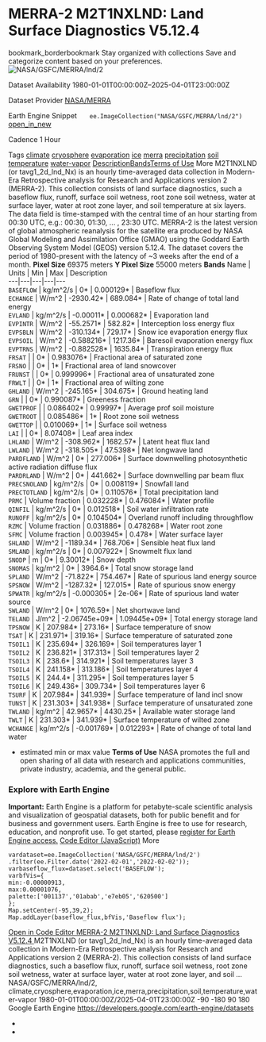  
#  MERRA-2 M2T1NXLND: Land Surface Diagnostics V5.12.4 
bookmark_borderbookmark Stay organized with collections  Save and categorize content based on your preferences.
![NASA/GSFC/MERRA/lnd/2](https://developers.google.com/earth-engine/datasets/images/NASA/NASA_GSFC_MERRA_lnd_2_sample.png) 

Dataset Availability
    1980-01-01T00:00:00Z–2025-04-01T23:00:00Z 

Dataset Provider
     [ NASA/MERRA ](https://gmao.gsfc.nasa.gov/reanalysis/MERRA-2/) 

Earth Engine Snippet
     `    ee.ImageCollection("NASA/GSFC/MERRA/lnd/2")   ` [ open_in_new ](https://code.earthengine.google.com/?scriptPath=Examples:Datasets/NASA/NASA_GSFC_MERRA_lnd_2) 

Cadence
    1 Hour 

Tags
     [climate](https://developers.google.com/earth-engine/datasets/tags/climate) [cryosphere](https://developers.google.com/earth-engine/datasets/tags/cryosphere) [evaporation](https://developers.google.com/earth-engine/datasets/tags/evaporation) [ice](https://developers.google.com/earth-engine/datasets/tags/ice) [merra](https://developers.google.com/earth-engine/datasets/tags/merra) [precipitation](https://developers.google.com/earth-engine/datasets/tags/precipitation) [soil](https://developers.google.com/earth-engine/datasets/tags/soil) [temperature](https://developers.google.com/earth-engine/datasets/tags/temperature) [water-vapor](https://developers.google.com/earth-engine/datasets/tags/water-vapor)
[Description](https://developers.google.com/earth-engine/datasets/catalog/NASA_GSFC_MERRA_lnd_2#description)[Bands](https://developers.google.com/earth-engine/datasets/catalog/NASA_GSFC_MERRA_lnd_2#bands)[Terms of Use](https://developers.google.com/earth-engine/datasets/catalog/NASA_GSFC_MERRA_lnd_2#terms-of-use) More
M2T1NXLND (or tavg1_2d_lnd_Nx) is an hourly time-averaged data collection in Modern-Era Retrospective analysis for Research and Applications version 2 (MERRA-2). This collection consists of land surface diagnostics, such a baseflow flux, runoff, surface soil wetness, root zone soil wetness, water at surface layer, water at root zone layer, and soil temperature at six layers. The data field is time-stamped with the central time of an hour starting from 00:30 UTC, e.g.: 00:30, 01:30, ... , 23:30 UTC.
MERRA-2 is the latest version of global atmospheric reanalysis for the satellite era produced by NASA Global Modeling and Assimilation Office (GMAO) using the Goddard Earth Observing System Model (GEOS) version 5.12.4. The dataset covers the period of 1980-present with the latency of ~3 weeks after the end of a month.
**Pixel Size** 69375 meters 
**Y Pixel Size** 55000 meters 
**Bands**
Name | Units | Min | Max | Description  
---|---|---|---|---  
`BASEFLOW` | kg/m^2/s |  0*  |  0.000129*  | Baseflow flux  
`ECHANGE` | W/m^2 |  -2930.42*  |  689.084*  | Rate of change of total land energy  
`EVLAND` | kg/m^2/s |  -0.00011*  |  0.000682*  | Evaporation land  
`EVPINTR` | W/m^2 |  -55.2571*  |  582.82*  | Interception loss energy flux  
`EVPSBLN` | W/m^2 |  -310.134*  |  729.17*  | Snow ice evaporation energy flux  
`EVPSOIL` | W/m^2 |  -0.588216*  |  1217.36*  | Baresoil evaporation energy flux  
`EVPTRNS` | W/m^2 |  -0.882528*  |  1635.84*  | Transpiration energy flux  
`FRSAT` |  |  0*  |  0.983076*  | Fractional area of saturated zone  
`FRSNO` |  |  0*  |  1*  | Fractional area of land snowcover  
`FRUNST` |  |  0*  |  0.999996*  | Fractional area of unsaturated zone  
`FRWLT` |  |  0*  |  1*  | Fractional area of wilting zone  
`GHLAND` | W/m^2 |  -245.165*  |  304.675*  | Ground heating land  
`GRN` |  |  0*  |  0.990087*  | Greeness fraction  
`GWETPROF` |  |  0.086402*  |  0.99997*  | Average prof soil moisture  
`GWETROOT` |  |  0.085486*  |  1*  | Root zone soil wetness  
`GWETTOP` |  |  0.010069*  |  1*  | Surface soil wetness  
`LAI` |  |  0*  |  8.07408*  | Leaf area index  
`LHLAND` | W/m^2 |  -308.962*  |  1682.57*  | Latent heat flux land  
`LWLAND` | W/m^2 |  -318.505*  |  47.5398*  | Net longwave land  
`PARDFLAND` | W/m^2 |  0*  |  277.006*  | Surface downwelling photosynthetic active radiation diffuse flux  
`PARDRLAND` | W/m^2 |  0*  |  441.662*  | Surface downwelling par beam flux  
`PRECSNOLAND` | kg/m^2/s |  0*  |  0.008119*  | Snowfall land  
`PRECTOTLAND` | kg/m^2/s |  0*  |  0.110576*  | Total precipitation land  
`PRMC` | Volume fraction |  0.032228*  |  0.476084*  | Water profile  
`QINFIL` | kg/m^2/s |  0*  |  0.012518*  | Soil water infiltration rate  
`RUNOFF` | kg/m^2/s |  0*  |  0.104504*  | Overland runoff including throughflow  
`RZMC` | Volume fraction |  0.031886*  |  0.478268*  | Water root zone  
`SFMC` | Volume fraction |  0.003945*  |  0.478*  | Water surface layer  
`SHLAND` | W/m^2 |  -1189.34*  |  768.706*  | Sensible heat flux land  
`SMLAND` | kg/m^2/s |  0*  |  0.007922*  | Snowmelt flux land  
`SNODP` | m |  0*  |  9.30012*  | Snow depth  
`SNOMAS` | kg/m^2 |  0*  |  3964.6*  | Total snow storage land  
`SPLAND` | W/m^2 |  -71.822*  |  754.467*  | Rate of spurious land energy source  
`SPSNOW` | W/m^2 |  -1287.32*  |  127.015*  | Rate of spurious snow energy  
`SPWATR` | kg/m^2/s |  -0.000305*  |  2e-06*  | Rate of spurious land water source  
`SWLAND` | W/m^2 |  0*  |  1076.59*  | Net shortwave land  
`TELAND` | J/m^2 |  -2.06745e+09*  |  1.09445e+09*  | Total energy storage land  
`TPSNOW` | K |  207.984*  |  273.16*  | Surface temperature of snow  
`TSAT` | K |  231.971*  |  319.16*  | Surface temperature of saturated zone  
`TSOIL1` | K |  235.694*  |  326.169*  | Soil temperatures layer 1  
`TSOIL2` | K |  236.821*  |  317.313*  | Soil temperatures layer 2  
`TSOIL3` | K |  238.6*  |  314.921*  | Soil temperatures layer 3  
`TSOIL4` | K |  241.158*  |  313.186*  | Soil temperatures layer 4  
`TSOIL5` | K |  244.4*  |  311.295*  | Soil temperatures layer 5  
`TSOIL6` | K |  249.436*  |  309.734*  | Soil temperatures layer 6  
`TSURF` | K |  207.984*  |  341.939*  | Surface temperature of land incl snow  
`TUNST` | K |  231.303*  |  341.938*  | Surface temperature of unsaturated zone  
`TWLAND` | kg/m^2 |  42.9657*  |  4430.25*  | Available water storage land  
`TWLT` | K |  231.303*  |  341.939*  | Surface temperature of wilted zone  
`WCHANGE` | kg/m^2/s |  -0.001769*  |  0.012293*  | Rate of change of total land water  
* estimated min or max value 
**Terms of Use**
NASA promotes the full and open sharing of all data with research and applications communities, private industry, academia, and the general public.
### Explore with Earth Engine
**Important:** Earth Engine is a platform for petabyte-scale scientific analysis and visualization of geospatial datasets, both for public benefit and for business and government users. Earth Engine is free to use for research, education, and nonprofit use. To get started, please [register for Earth Engine access.](https://console.cloud.google.com/earth-engine)
[Code Editor (JavaScript)](https://developers.google.com/earth-engine/datasets/catalog/NASA_GSFC_MERRA_lnd_2#code-editor-javascript-sample) More
```
vardataset=ee.ImageCollection('NASA/GSFC/MERRA/lnd/2')
.filter(ee.Filter.date('2022-02-01','2022-02-02'));
varbaseflow_flux=dataset.select('BASEFLOW');
varbfVis={
min:-0.00000913,
max:0.00001076,
palette:['001137','01abab','e7eb05','620500']
};
Map.setCenter(-95,39,2);
Map.addLayer(baseflow_flux,bfVis,'Baseflow flux');
```
[ Open in Code Editor ](https://code.earthengine.google.com/?scriptPath=Examples:Datasets/NASA/NASA_GSFC_MERRA_lnd_2)
[ MERRA-2 M2T1NXLND: Land Surface Diagnostics V5.12.4 ](https://developers.google.com/earth-engine/datasets/catalog/NASA_GSFC_MERRA_lnd_2)
M2T1NXLND (or tavg1_2d_lnd_Nx) is an hourly time-averaged data collection in Modern-Era Retrospective analysis for Research and Applications version 2 (MERRA-2). This collection consists of land surface diagnostics, such a baseflow flux, runoff, surface soil wetness, root zone soil wetness, water at surface layer, water at root zone layer, and soil …
NASA/GSFC/MERRA/lnd/2, climate,cryosphere,evaporation,ice,merra,precipitation,soil,temperature,water-vapor 
1980-01-01T00:00:00Z/2025-04-01T23:00:00Z
-90 -180 90 180 
Google Earth Engine
https://developers.google.com/earth-engine/datasets
  * [ ](https://doi.org/https://gmao.gsfc.nasa.gov/reanalysis/MERRA-2/)
  * [ ](https://doi.org/https://developers.google.com/earth-engine/datasets/catalog/NASA_GSFC_MERRA_lnd_2)


